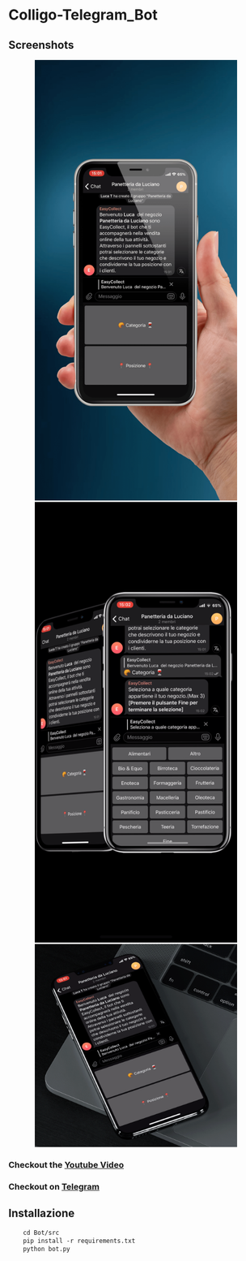 # Colligo-Telegram_Bot

## Screenshots

<div align="center">
	<img src="Screenshots/1.PNG" width="400px"</img> 
	<img src="Screenshots/3.PNG" width="400px"</img> 
	<img src="Screenshots/8.PNG" width="400px"</img> 
</div>

### Checkout the [Youtube Video](https://www.youtube.com/watch?v=dgwotDhMSyo&feature=youtu.be)

### Checkout on [Telegram](t.me/Colligo_Development_Bot) 

## Installazione

```shell
	cd Bot/src
	pip install -r requirements.txt
	python bot.py
```
